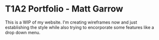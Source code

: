 # T1A2 Portfolio - Matt Garrow

This is a WIP of my website. I'm creating wireframes now and just establishing the style while also trying to encorporate some features like a drop down menu.
